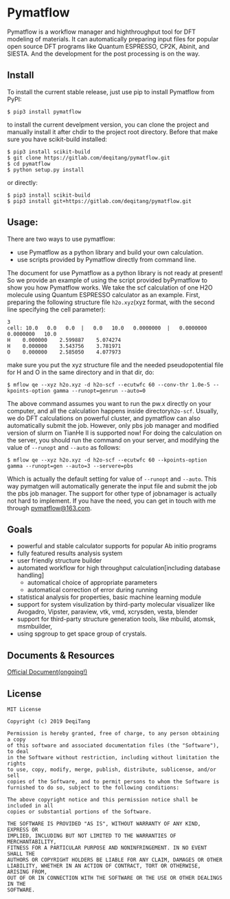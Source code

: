 # Pymatflow

Pymatflow is a workflow manager and highthroughput tool for DFT modeling of materials. It can automatically preparing input files for popular open source DFT programs like Quantum ESPRESSO, CP2K, Abinit, and SIESTA. And the development for the post processing is on the way.

## Install
To install the current stable release, just use pip to install Pymatflow from PyPI:
```
$ pip3 install pymatflow
```
to install the current develpment version, you can clone the project and manually install it after chdir to the project root directory. Before that make sure you have scikit-build installed:
```
$ pip3 install scikit-build
$ git clone https://gitlab.com/deqitang/pymatflow.git
$ cd pymatflow
$ python setup.py install
```
or directly:
```
$ pip3 install scikit-build
$ pip3 install git+https://gitlab.com/deqitang/pymatflow.git
```

## Usage:
There are two ways to use pymatflow:
* use Pymatflow as a python library and build your own calculation.
* use scripts provided by Pymatflow directly from command line.

The document for use Pymatflow as a python library is not ready at present! So we provide an example of using the script provided byPymatflow to show you how Pymatflow works. 
We take the scf calculation of one H2O molecule using Quantum ESPRESSO calculator as an example.
First, preparing the following structure file `h2o.xyz`(xyz format, with the second line specifying the cell parameter):
```
3
cell: 10.0   0.0   0.0  |   0.0   10.0   0.0000000  |   0.0000000   0.0000000   10.0
H    0.000000    2.599887    5.074274
H    0.000000    3.543756    3.781971
O    0.000000    2.585050    4.077973
```
make sure you put the xyz structure file and the needed pseudopotential file for H and O in the same directory and in that dir, do:
```
$ mflow qe --xyz h2o.xyz -d h2o-scf --ecutwfc 60 --conv-thr 1.0e-5 --kpoints-option gamma --runopt=genrun --auto=0
```
The above command assumes you want to run the pw.x directly on your computer, and all the calculation happens inside directory`h2o-scf`.
Usually, we do DFT calculations on powerful cluster, and pymatflow can also automatically submit the job. However, only pbs job manager and modified version of slurm on TianHe II is supported now!
For doing the calculation on the server, you should run the command on your server, and modifying the value of `--runopt` and `--auto` as follows:
```
$ mflow qe --xyz h2o.xyz -d h2o-scf --ecutwfc 60 --kpoints-option gamma --runopt=gen --auto=3 --servere=pbs
```
Which is actually the default setting for value of `--runopt` and `--auto`. This way pymatgen will automatically generate the input file and submit the job the pbs job manager. The support for other type of jobnamager is  actually not hard to implement. If you have the need, you can get in touch with me through pymatflow@163.com.

## Goals
* powerful and stable calculator supports for popular Ab initio programs
* fully featured results analysis system
* user friendly structure builder
* automated workflow for high throughput calculation[including database handling]
  * automatical choice of appropriate parameters
  * automatical correction of error during running
* statistical analysis for properties, basic machine learning module
* support for system visulization by third-party molecular visualizer like Avogadro, Vipster, paraview, vtk, vmd, xcrysden, vesta, blender
* support for third-party structure generation tools, like mbuild, atomsk, msmbuilder,
* using spgroup to get space group of crystals.

## Documents & Resources
[Official Document(ongoing!)](https://pymatflow.readthedocs.io/en/latest/)

## License
```
MIT License

Copyright (c) 2019 DeqiTang

Permission is hereby granted, free of charge, to any person obtaining a copy
of this software and associated documentation files (the "Software"), to deal
in the Software without restriction, including without limitation the rights
to use, copy, modify, merge, publish, distribute, sublicense, and/or sell
copies of the Software, and to permit persons to whom the Software is
furnished to do so, subject to the following conditions:

The above copyright notice and this permission notice shall be included in all
copies or substantial portions of the Software.

THE SOFTWARE IS PROVIDED "AS IS", WITHOUT WARRANTY OF ANY KIND, EXPRESS OR
IMPLIED, INCLUDING BUT NOT LIMITED TO THE WARRANTIES OF MERCHANTABILITY,
FITNESS FOR A PARTICULAR PURPOSE AND NONINFRINGEMENT. IN NO EVENT SHALL THE
AUTHORS OR COPYRIGHT HOLDERS BE LIABLE FOR ANY CLAIM, DAMAGES OR OTHER
LIABILITY, WHETHER IN AN ACTION OF CONTRACT, TORT OR OTHERWISE, ARISING FROM,
OUT OF OR IN CONNECTION WITH THE SOFTWARE OR THE USE OR OTHER DEALINGS IN THE
SOFTWARE.
```

